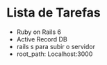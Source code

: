 # Lista de Tarefas

* Ruby on Rails 6
* Active Record DB
* rails s para subir o servidor
* root_path: Localhost:3000
